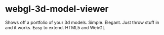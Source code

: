 webgl-3d-model-viewer
=====================

Shows off a portfolio of your 3d models. Simple. Elegant. Just throw stuff in and it works. Easy to extend. HTML5 and WebGL